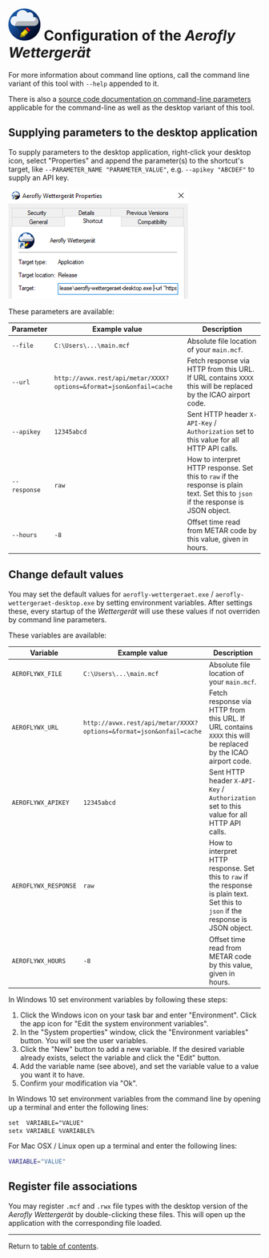 ![](./favicon-64x64.png) Configuration of the <i>Aerofly Wettergerät</i>
=======================================================================

For more information about command line options, call the command line variant of this tool with `--help` appended to it. 

There is also a [source code documentation on command-line parameters](https://github.com/fboes/aerofly-wettergeraet/blob/master/src/WettergeraetLib/Argumentor.cpp#L65) applicable for the command-line as well as the desktop variant of this tool.

Supplying parameters to the desktop application
-----------------------------------------------

To supply parameters to the desktop application, right-click your desktop icon, select "Properties" and append the parameter(s) to the shortcut's target, like `--PARAMETER_NAME "PARAMETER_VALUE"`, e.g. `--apikey "ABCDEF"` to supply an API key.

![](modify-shortcut.png)

These parameters are available:

| Parameter    | Example value           | Description                                |
| ------------- | ----------------------- | ------------------------------------------ |
| `--file`     | `C:\Users\...\main.mcf` | Absolute file location of your `main.mcf`. |
| `--url`      | `http://avwx.rest/api/metar/XXXX?options=&format=json&onfail=cache` | Fetch response via HTTP from this URL. If URL contains `XXXX` this will be replaced by the ICAO airport code. |
| `--apikey`   | `12345abcd`             | Sent HTTP header `X-API-Key` / `Authorization` set to this value for all HTTP API calls. |
| `--response` | `raw`                   | How to interpret HTTP response. Set this to `raw` if the response is plain text. Set this to `json` if the response is JSON object. |
| `--hours`    | `-8`                    | Offset time read from METAR code by this value, given in hours. |

Change default values
---------------------

You may set the default values for `aerofly-wettergeraet.exe` / `aerofly-wettergeraet-desktop.exe` by setting environment variables. After settings these, every startup of the <i>Wettergerät</i> will use these values if not overriden by command line parameters.

These variables are available:

| Variable             | Example value           | Description                                |
| -------------------- | ----------------------- | ------------------------------------------ |
| `AEROFLYWX_FILE`     | `C:\Users\...\main.mcf` | Absolute file location of your `main.mcf`. |
| `AEROFLYWX_URL`      | `http://avwx.rest/api/metar/XXXX?options=&format=json&onfail=cache` | Fetch response via HTTP from this URL. If URL contains `XXXX` this will be replaced by the ICAO airport code. |
| `AEROFLYWX_APIKEY`   | `12345abcd`             | Sent HTTP header `X-API-Key` / `Authorization` set to this value for all HTTP API calls. |
| `AEROFLYWX_RESPONSE` | `raw`                   | How to interpret HTTP response. Set this to `raw` if the response is plain text. Set this to `json` if the response is JSON object. |
| `AEROFLYWX_HOURS`    | `-8`                    | Offset time read from METAR code by this value, given in hours. |

In Windows 10 set environment variables by following these steps:

1. Click the Windows icon on your task bar and enter "Environment". Click the app icon for "Edit the system environment variables".
2. In the "System properties" window, click the "Environment variables" button. You will see the user variables.
3. Click the "New" button to add a new variable. If the desired variable already exists, select the variable and click the "Edit" button.
4. Add the variable name (see above), and set the variable value to a value you want it to have.
5. Confirm your modification via "Ok".

In Windows 10 set environment variables from the command line by opening up a terminal and enter the following lines:

```batch
set  VARIABLE="VALUE"
setx VARIABLE %VARIABLE%
```

For Mac OSX / Linux open up a terminal and enter the following lines:

```bash
VARIABLE="VALUE"
```

Register file associations
--------------------------

You may register `.mcf` and `.rwx` file types with the desktop version of the <i>Aerofly Wettergerät</i> by double-clicking these files. This will open up the application with the corresponding file loaded.

---

Return to [table of contents](README.md).
